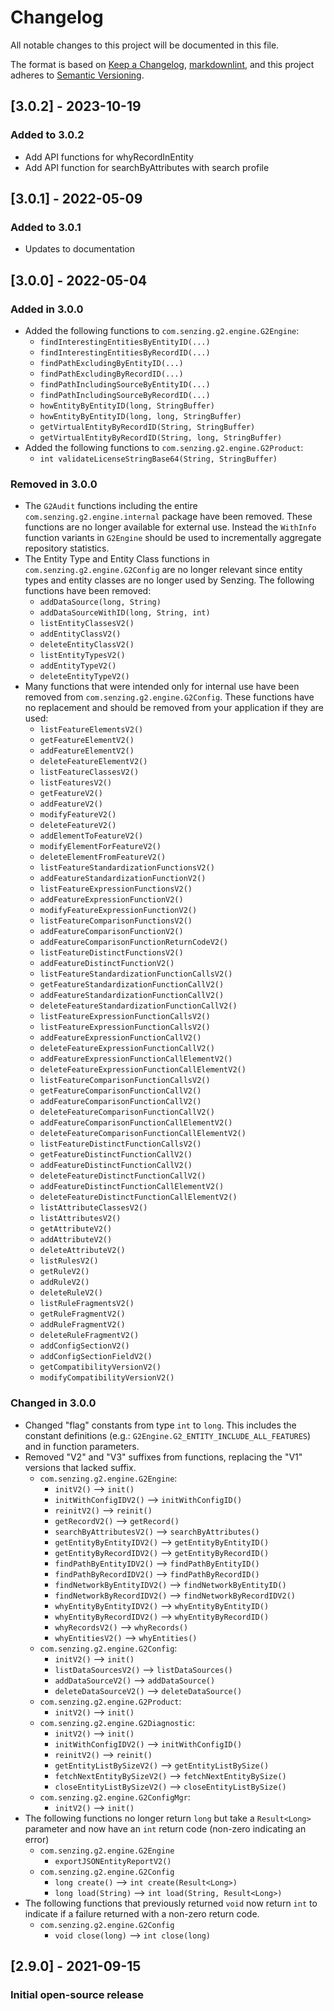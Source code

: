 # Changelog

All notable changes to this project will be documented in this file.

The format is based on [Keep a Changelog], [markdownlint],
and this project adheres to [Semantic Versioning].

## [3.0.2] - 2023-10-19

### Added to 3.0.2

- Add API functions for whyRecordInEntity
- Add API function for searchByAttributes with search profile

## [3.0.1] - 2022-05-09

### Added to 3.0.1

- Updates to documentation

## [3.0.0] - 2022-05-04

### Added in 3.0.0

- Added the following functions to `com.senzing.g2.engine.G2Engine`:
  - `findInterestingEntitiesByEntityID(...)`
  - `findInterestingEntitiesByRecordID(...)`
  - `findPathExcludingByEntityID(...)`
  - `findPathExcludingByRecordID(...)`
  - `findPathIncludingSourceByEntityID(...)`
  - `findPathIncludingSourceByRecordID(...)`
  - `howEntityByEntityID(long, StringBuffer)`
  - `howEntityByEntityID(long, long, StringBuffer)`
  - `getVirtualEntityByRecordID(String, StringBuffer)`
  - `getVirtualEntityByRecordID(String, long, StringBuffer)`
- Added the following functions to `com.senzing.g2.engine.G2Product`:
  - `int validateLicenseStringBase64(String, StringBuffer)`

### Removed in 3.0.0

- The `G2Audit` functions including the entire `com.senzing.g2.engine.internal`
  package have been removed. These functions are no longer available for
  external use. Instead the `WithInfo` function variants in `G2Engine` should
  be used to incrementally aggregate repository statistics.
- The Entity Type and Entity Class functions in `com.senzing.g2.engine.G2Config`
  are no longer relevant since entity types and entity classes are no longer
  used by Senzing. The following functions have been removed:
  - `addDataSource(long, String)`
  - `addDataSourceWithID(long, String, int)`
  - `listEntityClassesV2()`
  - `addEntityClassV2()`
  - `deleteEntityClassV2()`
  - `listEntityTypesV2()`
  - `addEntityTypeV2()`
  - `deleteEntityTypeV2()`
- Many functions that were intended only for internal use have been removed
  from `com.senzing.g2.engine.G2Config`. These functions have no replacement
  and should be removed from your application if they are used:
  - `listFeatureElementsV2()`
  - `getFeatureElementV2()`
  - `addFeatureElementV2()`
  - `deleteFeatureElementV2()`
  - `listFeatureClassesV2()`
  - `listFeaturesV2()`
  - `getFeatureV2()`
  - `addFeatureV2()`
  - `modifyFeatureV2()`
  - `deleteFeatureV2()`
  - `addElementToFeatureV2()`
  - `modifyElementForFeatureV2()`
  - `deleteElementFromFeatureV2()`
  - `listFeatureStandardizationFunctionsV2()`
  - `addFeatureStandardizationFunctionV2()`
  - `listFeatureExpressionFunctionsV2()`
  - `addFeatureExpressionFunctionV2()`
  - `modifyFeatureExpressionFunctionV2()`
  - `listFeatureComparisonFunctionsV2()`
  - `addFeatureComparisonFunctionV2()`
  - `addFeatureComparisonFunctionReturnCodeV2()`
  - `listFeatureDistinctFunctionsV2()`
  - `addFeatureDistinctFunctionV2()`
  - `listFeatureStandardizationFunctionCallsV2()`
  - `getFeatureStandardizationFunctionCallV2()`
  - `addFeatureStandardizationFunctionCallV2()`
  - `deleteFeatureStandardizationFunctionCallV2()`
  - `listFeatureExpressionFunctionCallsV2()`
  - `listFeatureExpressionFunctionCallsV2()`
  - `addFeatureExpressionFunctionCallV2()`
  - `deleteFeatureExpressionFunctionCallV2()`
  - `addFeatureExpressionFunctionCallElementV2()`
  - `deleteFeatureExpressionFunctionCallElementV2()`
  - `listFeatureComparisonFunctionCallsV2()`
  - `getFeatureComparisonFunctionCallV2()`
  - `addFeatureComparisonFunctionCallV2()`
  - `deleteFeatureComparisonFunctionCallV2()`
  - `addFeatureComparisonFunctionCallElementV2()`
  - `deleteFeatureComparisonFunctionCallElementV2()`
  - `listFeatureDistinctFunctionCallsV2()`
  - `getFeatureDistinctFunctionCallV2()`
  - `addFeatureDistinctFunctionCallV2()`
  - `deleteFeatureDistinctFunctionCallV2()`
  - `addFeatureDistinctFunctionCallElementV2()`
  - `deleteFeatureDistinctFunctionCallElementV2()`
  - `listAttributeClassesV2()`
  - `listAttributesV2()`
  - `getAttributeV2()`
  - `addAttributeV2()`
  - `deleteAttributeV2()`
  - `listRulesV2()`
  - `getRuleV2()`
  - `addRuleV2()`
  - `deleteRuleV2()`
  - `listRuleFragmentsV2()`
  - `getRuleFragmentV2()`
  - `addRuleFragmentV2()`
  - `deleteRuleFragmentV2()`
  - `addConfigSectionV2()`
  - `addConfigSectionFieldV2()`
  - `getCompatibilityVersionV2()`
  - `modifyCompatibilityVersionV2()`

### Changed in 3.0.0

- Changed "flag" constants from type `int` to `long`. This includes the
  constant definitions (e.g.: `G2Engine.G2_ENTITY_INCLUDE_ALL_FEATURES`) and
  in function parameters.
- Removed "V2" and "V3" suffixes from functions, replacing the "V1" versions
  that lacked suffix.
  - `com.senzing.g2.engine.G2Engine`:
    - `initV2()` --> `init()`
    - `initWithConfigIDV2()` --> `initWithConfigID()`
    - `reinitV2()` --> `reinit()`
    - `getRecordV2()` --> `getRecord()`
    - `searchByAttributesV2()` --> `searchByAttributes()`
    - `getEntityByEntityIDV2()` --> `getEntityByEntityID()`
    - `getEntityByRecordIDV2()` --> `getEntityByRecordID()`
    - `findPathByEntityIDV2()` --> `findPathByEntityID()`
    - `findPathByRecordIDV2()` --> `findPathByRecordID()`
    - `findNetworkByEntityIDV2()` --> `findNetworkByEntityID()`
    - `findNetworkByRecordIDV2()` --> `findNetworkByRecordIDV2()`
    - `whyEntityByEntityIDV2()` --> `whyEntityByEntityID()`
    - `whyEntityByRecordIDV2()` --> `whyEntityByRecordID()`
    - `whyRecordsV2()` --> `whyRecords()`
    - `whyEntitiesV2()` --> `whyEntities()`
  - `com.senzing.g2.engine.G2Config`:
    - `initV2()` --> `init()`
    - `listDataSourcesV2()` --> `listDataSources()`
    - `addDataSourceV2()` --> `addDataSource()`
    - `deleteDataSourceV2()` --> `deleteDataSource()`
  - `com.senzing.g2.engine.G2Product`:
    - `initV2()` --> `init()`
  - `com.senzing.g2.engine.G2Diagnostic`:
    - `initV2()` --> `init()`
    - `initWithConfigIDV2()` --> `initWithConfigID()`
    - `reinitV2()` --> `reinit()`
    - `getEntityListBySizeV2()` --> `getEntityListBySize()`
    - `fetchNextEntityBySizeV2()` --> `fetchNextEntityBySize()`
    - `closeEntityListBySizeV2()` --> `closeEntityListBySize()`
  - `com.senzing.g2.engine.G2ConfigMgr`:
    - `initV2()` --> `init()`
- The following functions no longer return `long` but take a `Result<Long>`
  parameter and now have an `int` return code (non-zero indicating an error)
  - `com.senzing.g2.engine.G2Engine`
    - `exportJSONEntityReportV2()`
  - `com.senzing.g2.engine.G2Config`
    - `long create()` --> `int create(Result<Long>)`
    - `long load(String)` --> `int load(String, Result<Long>)`
- The following functions that previously returned `void` now return `int` to
  indicate if a failure returned with a non-zero return code.
  - `com.senzing.g2.engine.G2Config`
    - `void close(long)` --> `int close(long)`

## [2.9.0] - 2021-09-15

### Initial open-source release

[Keep a Changelog]: https://keepachangelog.com/en/1.0.0/
[markdownlint]: https://dlaa.me/markdownlint/
[Semantic Versioning]: https://semver.org/spec/v2.0.0.html
